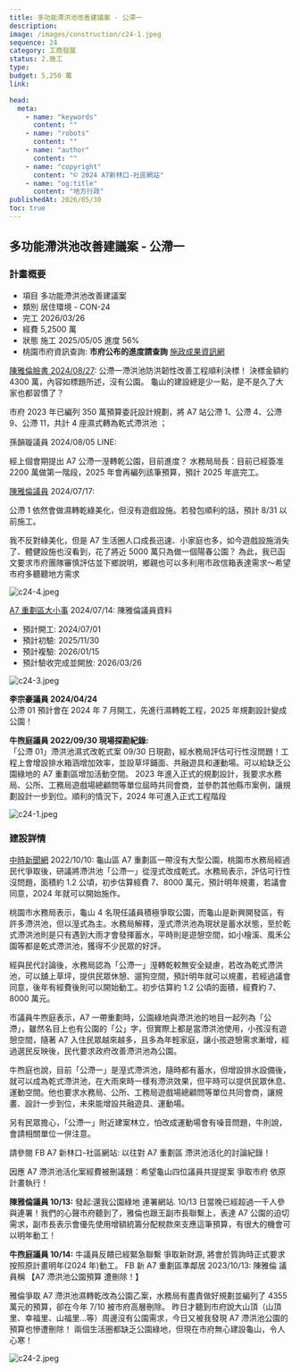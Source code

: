 ```yaml
---
title: 多功能滯洪池改善建議案 - 公滯一
description:
image: /images/construction/c24-1.jpeg
sequence: 24
category: 工商發展
status: 2.施工
type:
budget: 5,250 萬
link:

head:
  meta:
    - name: "keywords"
      content: ""
    - name: "robots"
      content: ""
    - name: "author"
      content: ""
    - name: "copyright"
      content: "© 2024 A7新林口-社區網站"
    - name: "og:title"
      content: "地方行政"
publishedAt: 2026/05/30
toc: true
---
```


## 多功能滯洪池改善建議案 - 公滯一

### 計畫概要

- 項目 多功能滯洪池改善建議案
- 類別 居住環境 - CON-24
- 完工 2026/03/26
- 經費 5,2500 萬
- 狀態 施工 2025/05/05 進度 56%
- 桃園市府資訊查詢: **市府公布的進度請查詢** <a href="https://reiso.tycg.gov.tw/governance-progress/12?id=f78eae7a-5f91-469a-9de0-b0de8f79ccd1">施政成果資訊網</a>

<a href="https://www.facebook.com/share/p/ZBALbfi29PPMjQUn/">陳雅倫臉書 2024/08/27</a>:
公滯一滯洪池防洪韌性改善工程順利決標！ 決標金額約 4300 萬，內容如標題所述，沒有公園。 龜山的建設總是少一點，是不是久了大家也都習慣了？

市府 2023 年已編列 350 萬預算委託設計規劃，將 A7 站公滯 1、公滯 4、公滯 9、公滯 11，共計 4 座濕式轉為乾式滯洪池 ；

孫韻璇議員 2024/08/05 LINE:

經上個會期提出 A7 公滯一溼轉乾公園，目前進度？
水務局局長：目前已經簽准 2200 萬做第一階段，2025 年會再編列該筆預算，預計 2025 年底完工。

<a href="https://www.facebook.com/share/p/TTDc2LE42wgAgBjR/">陳雅倫議員</a> 2024/07/17:

公滯 1 依然會做濕轉乾綠美化，但沒有遊戲設施。若發包順利的話，預計 8/31 以前施工。

我不反對綠美化，但是 A7 生活圈人口成長迅速、小家庭也多，如今遊戲設施消失了、體健設施也沒看到，花了將近 5000 萬只為做一個陽春公園？
為此，我已函文要求市府團隊審慎評估並下鄉說明，鄉親也可以多利用市政信箱表達需求～希望市府多聽聽地方需求

![c24-4.jpeg](/images/construction/c24-4.jpeg)

<a href="https://www.facebook.com/share/p/sUR5mKEjqVewoVWP/">A7 重劃區大小事</a> 2024/07/14: 陳雅倫議員資料

- 預計開工: 2024/07/01
- 預計初驗: 2025/11/30
- 預計複驗: 2026/01/15
- 預計驗收完成並開放: 2026/03/26

![c24-3.jpeg](/images/construction/c24-3.jpeg)

**李宗豪議員 2024/04/24**  
公滯 01 預計會在 2024 年 7 月開工，先進行濕轉乾工程，2025 年規劃設計變成公園！

**牛煦庭議員 2022/09/30 現場探勘紀錄:**  
「公滯 01」滯洪池濕式改乾式案 09/30 日現勘，經水務局評估可行性沒問題！工程上會增設排水箱涵增加效率，並設草坪鋪面、共融遊具和運動場。可以給缺乏公園綠地的 A7 重劃區增加活動空間。 2023 年進入正式的規劃設計，我要求水務局、公所、工務局遊戲場總顧問等單位屆時共同會商，並參酌其他縣市案例，讓規劃設計一步到位。順利的情況下，2024 年可進入正式工程階段

![c24-1.jpeg](/images/construction/c24-1.jpeg)

### 建設詳情

<a href="https://www.chinatimes.com/newspapers/20221010000276-260107?chdtv">中時新聞網</a> 2022/10/10:
龜山區 A7 重劃區一帶沒有大型公園，桃園市水務局經過民代爭取後，研議將滯洪池「公滯一」從溼式改成乾式。水務局表示，評估可行性沒問題，面積約 1.2 公頃，初步估算經費 7、8000 萬元，預計明年規畫，若議會同意，2024 年就可以開始施作。

桃園市水務局表示，龜山 4 名現任議員積極爭取公園，而龜山是新興開發區，有許多滯洪池，但以溼式為主。水務局解釋，溼式滯洪池為現狀是蓄水狀態，至於乾式滯洪池則是只有遇到大雨才會發揮蓄水，平時則是遊憩空間，如小檜溪、風禾公園等都是乾式滯洪池，獲得不少民眾的好評。

經與民代討論後，水務局認為「公滯一」溼轉乾較無安全疑慮，若改為乾式滯洪池，可以舖上草坪，提供民眾休憩、遛狗空間，預計明年就可以規畫，若經過議會同意，後年有經費後則可以開始動工。初步估算約 1.2 公頃的面積，經費約 7、8000 萬元。

市議員牛煦庭表示，A7 一帶重劃時，公園綠地與滯洪池的地目一起列為「公滯」，雖然名目上也有公園的「公」字，但實際上都是當滯洪池使用，小孩沒有遊憩空間，隨著 A7 入住民眾越來越多，且多為年輕家庭，讓小孩遊憩需求漸增，經過選民反映後，民代要求政府改善滯洪池為公園。

牛煦庭也說，目前「公滯一」是溼式滯洪池，隨時都有蓄水，但增設排水設備後，就可以成為乾式滯洪池，在大雨來時一樣有滯洪效果，但平時可以提供民眾休息、運動空間。他也要求水務局、公所、工務局遊戲場總顧問等單位共同會商，讓規畫、設計一步到位，未來能增設共融遊具、運動場。

另有民眾擔心，「公滯一」附近建案林立，怕改成運動場會有噪音問題，牛則說，會請相關單位一併注意。

請參閱 FB A7 新林口-社區網站: 以往對 A7 重劃區 滯洪池活化的討論紀錄！

因應 A7 滯洪池活化案經費被刪議題：希望龜山四位議員共提提案 爭取市府 依原計畫執行！

**陳雅倫議員 10/13:** 發起:還我公園綠地 連署網站. 10/13 日當晚已經超過一千人參與連署！我們的心聲市府聽到了，雅倫也跟王副市長聯繫上，表達 A7 公園的迫切需求，副市長表示會優先使用增額統籌分配稅款來支應這筆預算，有很大的機會可以明年動工！

**牛煦庭議員 10/14:** 牛議員反饋已經緊急聯繫 爭取新財源, 將會於質詢時正式要求 按照原計畫明年(2024 年)動工。
FB 新 A7 重劃區準鄰居 2023/10/13: 陳雅倫 議員稱 【A7 滯洪池公園預算 遭刪除！】

雅倫爭取 A7 滯洪池濕轉乾改為公園乙案，水務局有盡責做好規劃並編列了 4355 萬元的預算，卻在今年 7/10 被市府高層刪除。 昨日才聽到市府說大山頂（山頂里、幸福里、山福里…等）周邊沒有公園需求，今日又被我發現 A7 滯洪池公園的預算也慘遭刪除！ 兩個生活圈都缺乏公園綠地，但現在市府無心建設龜山，令人心寒！

![c24-2.jpeg](/images/construction/c24-2.jpeg)
